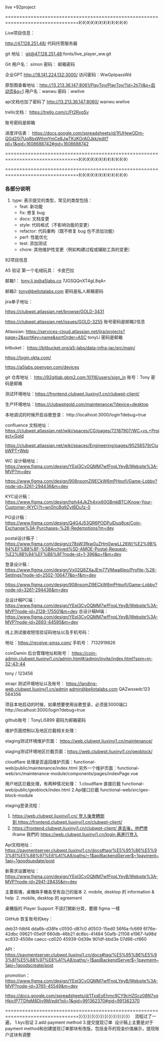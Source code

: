 live +92project

================================================================================》〉》〉》〉》〉》〉》〉》〉》〉》〉》〉》〉》〉

Live项目信息：

http://47.128.251.48/  代码托管服务器

git 地址： git@47.128.251.48:fonts/live_player_ww.git

Git 用户名： simon
密码： 邮箱密码


企业GPT 
http://18.141.224.132:3000/
访问密码：WwGptpassWd


原型图查看地址：http://13.213.36.147:8061/PlayToy/PlayToy/?id=2ti7ji&p=启动页&g=1
用户名：wanwu
密码：wwlive


api文档也加了密码了
http://13.213.36.147:8060/
wanwu
wwlive


trello文档：
https://trello.com/c/Ft2RxgSv

账号密码是邮箱

进度评估表： https://docs.google.com/spreadsheets/d/1fUHewODm-QGd20j7Uq8bsWthmYmCe8JwTKzKOrAOJkk/edit?pli=1&gid=1608688742#gid=1608688742

================================================================================》〉》〉》〉》〉》〉》〉》〉》〉》〉》〉》〉》〉



================================================================================》〉》〉》〉》〉》〉》〉》〉》〉》〉》〉》〉》〉

### 各部分说明

1. type: 表示提交的类型，常见的类型包括：
   - feat: 新功能
   - fix: 修复 bug
   - docs: 文档变更
   - style: 代码格式（不影响功能的变更）
   - refactor: 代码重构（既不修复 bug 也不添加功能）
   - perf: 性能优化
   - test: 添加测试
   - chore: 其他维护性变更（例如构建过程或辅助工具的变更）


92项目信息


A5 验证
第一个毛绒玩具： 卡皮巴拉

邮箱1：
tony.li.jp@a5labs.co
7JGSQQnXT4gL8qA=

邮箱2:
tony@bellotalabs.com
密码是私人邮箱密码


jira单子地址：

 https://clubwpt.atlassian.net/browse/GOLD-3431

https://clubwpt.atlassian.net/issues/GOLD-3255
账号密码是邮箱2信息


Atlassian: https://services-cloud.atlassian.net/jira/projects?page=2&sortKey=name&sortOrder=ASC
tonyLi
密码是邮箱



bitbuket： https://bitbucket.org/a5-labs/data-infra-iac/src/main/

https://login.okta.com/

https://a5labs.openvpn.com/devices

git 仓库地址：
http://92gitlab.gbm2.com:10116/users/sign_in
账号：Tony
密码是邮箱



测试环境地址：https://frontend.clubwpt.liuxinyi1.cn/clubwpt-client/

生产环境地址：https://clubwptgold.com/maintenance/?device=desktop

本地调试的时候开启谷歌登录： http://localhost:3000/login?debug=true


confluence 文档地址：
https://clubwpt.atlassian.net/wiki/spaces/CG/pages/72187907/WC+vs.+Project+Gold

https://clubwpt.atlassian.net/wiki/spaces/Engineering/pages/95256579/ClubWPT+Web

WC 设计稿地址：
https://www.figma.com/design/YEpl3CvOQMM7wfFnqLYeyB/Website%3A-MVP?m=dev


https://www.figma.com/design/908nsomZl9ECkW6mPHpofj/Game-Lobby?node-id=3261-294436&m=dev

KYC设计稿：
https://www.figma.com/design/hph44JkZh4xjx60GBmkBTC/Know-Your-Customer-(KYC)?t=wn5hcBg9ZytBDu1z-0

PG设计稿：
https://www.figma.com/design/Q4G4J53QR6PODPulDuq8ce/Coin-Exchange%3A-Purchases-%26-Redemptions?m=dev

postal设计稿子：
https://www.figma.com/design/z78sW3fkw0uZHm0wwLL26W/%E2%9B%94%EF%B8%8F-%5BArchived%5D-AMOE-Postal-Request-%E2%9B%94%EF%B8%8F?node-id=1-396&p=f&m=dev

登录设计稿：
https://www.figma.com/design/Vx02Q6ZXaJEm77VMwa6leo/Profile-%26-Settings?node-id=2502-106477&p=f&m=dev

https://www.figma.com/design/908nsomZl9ECkW6mPHpofj/Game-Lobby?node-id=3261-294436&m=dev

总设计稿PC端： https://www.figma.com/design/YEpl3CvOQMM7wfFnqLYeyB/Website%3A-MVP?node-id=2128-175501&m=dev
总设计稿M端：https://www.figma.com/design/YEpl3CvOQMM7wfFnqLYeyB/Website%3A-MVP?node-id=2693-44595&m=dev


线上测试接收短信验证码地址以及手机号码：

地址：https://receive-smss.com/ 
手机号： 7132919826



coinDamin 后台管理地址和账号：
https://coin-admin.clubwpt.liuxinyi1.cn/admin.html#/admin/invite/index.html?spm=m-32-43-44

tony / 123456

strapi 测试环境地址以及账号：
https://landing-web.clubwpt.liuxinyi1.cn/admin
admin@bellotalabs.com
QAZwsxedc123
 564356

项目本地启动的时候，如果想要使用谷歌登录，必须是3000端口
http://localhost:3000/login?debug=true

github账号：TonyLi5899 
密码为邮箱密码


维护页面控制以及地区拦截相关处理：

staging测试环境维护页面： https://web.clubwpt.liuxinyi1.cn/maintenance/

staging测试环境地区拦截页面：https://web.clubwpt.liuxinyi1.cn/geoblock/

cloudflare 处理是否返回维护页面：functional-web/public/maintenance/index.html
另外一个维护页面：functional-web/src/maintenance-module/components/pages/indexPage.vue

用户地区拦截处理，有两种情况处理：
1.cloudflare  直接拦截 functional-web/public/geoblock/index.html
2.Api接口拦截 functional-web/src/geo-block-module

staging登录流程：
  1. https://web.clubwpt.liuxinyi1.cn/ 登入後會轉倒到 https://frontend.clubwpt.liuxinyi1.cn/clubwpt-client/
 1. https://frontend.clubwpt.liuxinyi1.cn/clubwpt-client/ 進去後，他們會 iframe 我們的 https://web.clubwpt.liuxinyi1.cn/login 再進行登入


Api文档地址：https://paymentserver.clubwpt.liuxinyi1.cn/docs#tag/%E5%95%86%E5%93%81%E5%88%97%E8%A1%A8/paths/~1$apiBackendServer$~1payment~1api~1goodsupdate/post

新需求设置地址：https://www.figma.com/design/YEpl3CvOQMM7wfFnqLYeyB/Website%3A-MVP?node-id=2941-28435&m=dev

主要兩塊，桌機與手機各至有自己的版本
 2. mobile, desktop 的 information & help
 2. mobile, desktop 的 agreement

桌機版的 Player Support 不該打開新分頁，要跟 figma 一樣


GitHub 恢复账号的key：

deb31-fdbf4 
dda6b-d38fe 
c0550-d87c0 
d0503-15ed0 
56f6a-fc669 
6f76e-42dbc 
09621-05e0f 
660db-46b21 
dc8bc-41484 
50afb-21108 
e1967-fa98d 
ec833-4508e 
caecc-cd020 
45939-0d39e 
901df-bbd3e 
07d98-cf860

API：https://paymentserver.clubwpt.liuxinyi1.cn/docs#tag/%E5%95%86%E5%93%81%E5%88%97%E8%A1%A8/paths/~1$apiBackendServer$~1payment~1api~1goodscreate/post

promotion：
https://www.figma.com/design/YEpl3CvOQMM7wfFnqLYeyB/Website%3A-MVP?node-id=3765-45549&m=dev

https://docs.google.com/spreadsheets/d/1TxsEoEhmc9CY9cHZGcz08N7vqHkjcIP7TDfqM8Div9M/edit?pli=1&gid=991362370#gid=991362370


================================================================================》〉》〉》〉》〉》〉》〉》〉》〉》〉》〉》〉》〉  流程过了一遍， 1.kyc验证 2.add payment method 3.提交提现订单  设计稿上主要是对于payment method和创建提现订单那块有改版，包括金币的现金价值展示，提现账户这块有调整